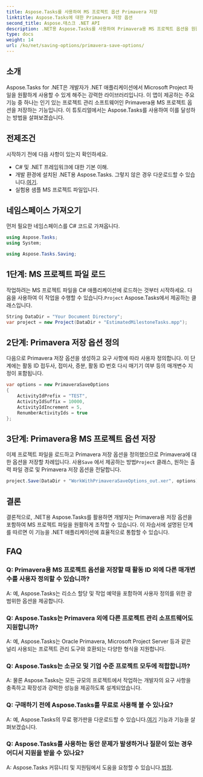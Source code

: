 ```yaml
---
title: Aspose.Tasks를 사용하여 MS 프로젝트 옵션 Primavera 저장
linktitle: Aspose.Tasks에 대한 Primavera 저장 옵션
second_title: Aspose.태스크 .NET API
description: .NET용 Aspose.Tasks를 사용하여 Primavera용 MS 프로젝트 옵션을 원활하게 저장하는 방법을 알아보세요. 단계별 튜토리얼을 따라해보세요.
type: docs
weight: 14
url: /ko/net/saving-options/primavera-save-options/
---
```

## 소개
Aspose.Tasks for .NET은 개발자가 .NET 애플리케이션에서 Microsoft Project 파일을 원활하게 사용할 수 있게 해주는 강력한 라이브러리입니다. 이 앱이 제공하는 주요 기능 중 하나는 인기 있는 프로젝트 관리 소프트웨어인 Primavera용 MS 프로젝트 옵션을 저장하는 기능입니다. 이 튜토리얼에서는 Aspose.Tasks를 사용하여 이를 달성하는 방법을 살펴보겠습니다.
## 전제조건
시작하기 전에 다음 사항이 있는지 확인하세요.
- C# 및 .NET 프레임워크에 대한 기본 이해.
-  개발 환경에 설치된 .NET용 Aspose.Tasks. 그렇지 않은 경우 다운로드할 수 있습니다.[여기](https://releases.aspose.com/tasks/net/).
- 실험용 샘플 MS 프로젝트 파일입니다.

## 네임스페이스 가져오기
먼저 필요한 네임스페이스를 C# 코드로 가져옵니다.
```csharp
using Aspose.Tasks;
using System;

using Aspose.Tasks.Saving;
```
## 1단계: MS 프로젝트 파일 로드
 작업하려는 MS 프로젝트 파일을 C# 애플리케이션에 로드하는 것부터 시작하세요. 다음을 사용하여 이 작업을 수행할 수 있습니다.`Project` Aspose.Tasks에서 제공하는 클래스입니다.
```csharp
String DataDir = "Your Document Directory";
var project = new Project(DataDir + "EstimatedMilestoneTasks.mpp");
```
## 2단계: Primavera 저장 옵션 정의
다음으로 Primavera 저장 옵션을 생성하고 요구 사항에 따라 사용자 정의합니다. 이 단계에는 활동 ID 접두사, 접미사, 증분, 활동 ID 번호 다시 매기기 여부 등의 매개변수 지정이 포함됩니다.
```csharp
var options = new PrimaveraSaveOptions
{
    ActivityIdPrefix = "TEST",
    ActivityIdSuffix = 10000,
    ActivityIdIncrement = 5,
    RenumberActivityIds = true
};
```
## 3단계: Primavera용 MS 프로젝트 옵션 저장
 이제 프로젝트 파일을 로드하고 Primavera 저장 옵션을 정의했으므로 Primavera에 대한 옵션을 저장할 차례입니다. 사용`Save` 에서 제공하는 방법`Project` 클래스, 원하는 출력 파일 경로 및 Primavera 저장 옵션을 전달합니다.
```csharp
project.Save(DataDir + "WorkWithPrimaveraSaveOptions_out.xer", options);
```

## 결론
결론적으로, .NET용 Aspose.Tasks를 활용하면 개발자는 Primavera용 저장 옵션을 포함하여 MS 프로젝트 파일을 원활하게 조작할 수 있습니다. 이 자습서에 설명된 단계를 따르면 이 기능을 .NET 애플리케이션에 효율적으로 통합할 수 있습니다.
## FAQ
### Q: Primavera용 MS 프로젝트 옵션을 저장할 때 활동 ID 외에 다른 매개변수를 사용자 정의할 수 있습니까?
A: 예, Aspose.Tasks는 리소스 할당 및 작업 예약을 포함하여 사용자 정의를 위한 광범위한 옵션을 제공합니다.
### Q: Aspose.Tasks는 Primavera 외에 다른 프로젝트 관리 소프트웨어도 지원합니까?
A: 예, Aspose.Tasks는 Oracle Primavera, Microsoft Project Server 등과 같은 널리 사용되는 프로젝트 관리 도구와 호환되는 다양한 형식을 지원합니다.
### Q: Aspose.Tasks는 소규모 및 기업 수준 프로젝트 모두에 적합합니까?
A: 물론 Aspose.Tasks는 모든 규모의 프로젝트에서 작업하는 개발자의 요구 사항을 충족하고 확장성과 강력한 성능을 제공하도록 설계되었습니다.
### Q: 구매하기 전에 Aspose.Tasks를 무료로 사용해 볼 수 있나요?
 A: 예, Aspose.Tasks의 무료 평가판을 다운로드할 수 있습니다.[여기](https://releases.aspose.com/) 기능과 기능을 살펴보겠습니다.
### Q: Aspose.Tasks를 사용하는 동안 문제가 발생하거나 질문이 있는 경우 어디서 지원을 받을 수 있나요?
 A: Aspose.Tasks 커뮤니티 및 지원팀에서 도움을 요청할 수 있습니다.[법정](https://forum.aspose.com/c/tasks/15).